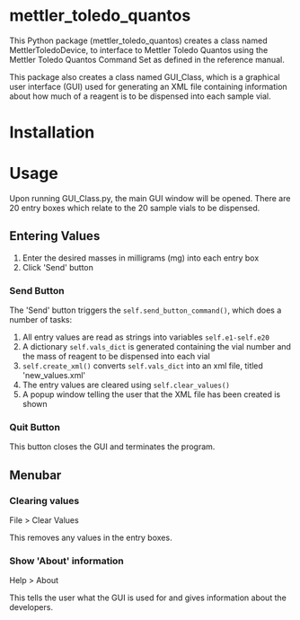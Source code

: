 # mettler_toledo_quantos

This Python package (mettler_toledo_quantos) creates a class named
MettlerToledoDevice, to interface to Mettler Toledo Quantos using the Mettler 
Toledo Quantos Command Set as defined in the reference manual.

This package also creates a class named GUI_Class, which is a graphical
user interface (GUI) used for generating an XML file containing information 
about how much of a reagent is to be dispensed into each sample vial.

# Installation

# Usage
Upon running GUI_Class.py, the main GUI window will be opened. There are 20
entry boxes which relate to the 20 sample vials to be dispensed.

## Entering Values
1) Enter the desired masses in milligrams (mg) into each entry box
2) Click 'Send' button

### Send Button
The 'Send' button triggers the ```self.send_button_command()```, 
which does a number of tasks:
1) All entry values are read as strings into variables ```self.e1-self.e20```
2) A dictionary ```self.vals_dict``` is generated containing the vial
number and the mass of reagent to be dispensed into each vial
3) ```self.create_xml()``` converts ```self.vals_dict``` into an xml
file, titled 'new_values.xml'
4) The entry values are cleared using ```self.clear_values()```
5) A popup window telling the user that the XML file has been created
is shown

### Quit Button
This button closes the GUI and terminates the program.

## Menubar
### Clearing values
File > Clear Values

This removes any values in the entry boxes.

### Show 'About' information
Help > About

This tells the user what the GUI is used for and gives information
about the developers.

